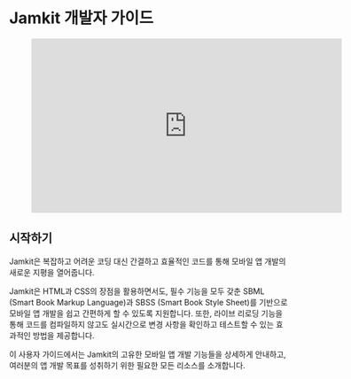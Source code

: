 # Jamkit 개발자 가이드

<figure html>
    <iframe width="560" height="315" src="https://drive.google.com/file/d/1jUDQA1nMCkz0p32ri01ZS5xLxTYtRLaz/preview" title="Jamkit Introduction Video" frameborder="0" allow="accelerometer; autoplay; clipboard-write; encrypted-media; gyroscope; picture-in-picture; web-share" allowfullscreen></iframe>
</figure>

## 시작하기

Jamkit은 복잡하고 어려운 코딩 대신 간결하고 효율적인 코드를 통해 모바일 앱 개발의 새로운 지평을 열어줍니다.

Jamkit은 HTML과 CSS의 장점을 활용하면서도, 필수 기능을 모두 갖춘 SBML (Smart Book Markup Language)과 SBSS (Smart Book Style Sheet)를 기반으로 모바일 앱 개발을 쉽고 간편하게 할 수 있도록 지원합니다. 또한, 라이브 리로딩 기능을 통해 코드를 컴파일하지 않고도 실시간으로 변경 사항을 확인하고 테스트할 수 있는 효과적인 방법을 제공합니다.

이 사용자 가이드에서는 Jamkit의 고유한 모바일 앱 개발 기능들을 상세하게 안내하고, 여러분의 앱 개발 목표를 성취하기 위한 필요한 모든 리소스를 소개합니다.
